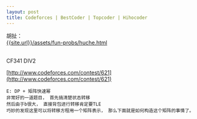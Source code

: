 ```yaml
---
layout: post
title: Codeforces | BestCoder | Topcoder | Hihocoder
---
```


胡扯：<br>
[{{site.url}}/assets/fun-probs/huche.html]({{site.url}}/assets/fun-probs/huche.html)
<br><br>

CF341 DIV2<br>

[http://www.codeforces.com/contest/621](http://www.codeforces.com/contest/621)
<br>

```
E: DP + 矩阵快速幂
非常好的一道题目， 首先搞清楚状态转移
然后由于b很大， 直接背包进行转移肯定要TLE
巧妙的发现这里可以将转移方程用一个矩阵表示， 那么下面就是如何构造这个矩阵的事情了。
```
